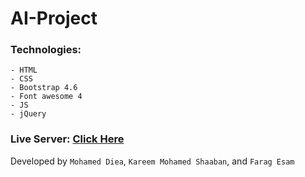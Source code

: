 # AI-Project

### Technologies:
    - HTML
    - CSS
    - Bootstrap 4.6
    - Font awesome 4
    - JS
    - jQuery

### Live Server: <a href='https://kareemshaaban221.github.io/AI-Project/UI/' target='_blank'>Click Here</a>

Developed by `Mohamed Diea`, `Kareem Mohamed Shaaban`, and `Farag Esam`
